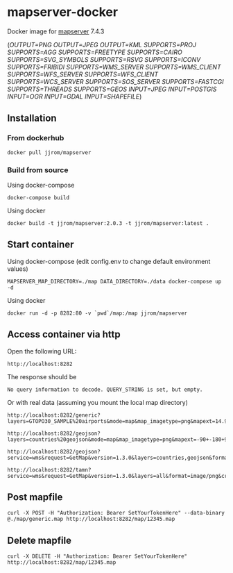 # mapserver-docker
Docker image for [mapserver](https://mapserver.org) 7.4.3

(*OUTPUT=PNG OUTPUT=JPEG OUTPUT=KML SUPPORTS=PROJ SUPPORTS=AGG SUPPORTS=FREETYPE SUPPORTS=CAIRO SUPPORTS=SVG_SYMBOLS SUPPORTS=RSVG SUPPORTS=ICONV SUPPORTS=FRIBIDI SUPPORTS=WMS_SERVER SUPPORTS=WMS_CLIENT SUPPORTS=WFS_SERVER SUPPORTS=WFS_CLIENT SUPPORTS=WCS_SERVER SUPPORTS=SOS_SERVER SUPPORTS=FASTCGI SUPPORTS=THREADS SUPPORTS=GEOS INPUT=JPEG INPUT=POSTGIS INPUT=OGR INPUT=GDAL INPUT=SHAPEFILE*)

## Installation 

### From dockerhub

    docker pull jjrom/mapserver

### Build from source
Using docker-compose

    docker-compose build

Using docker

    docker build -t jjrom/mapserver:2.0.3 -t jjrom/mapserver:latest .

## Start container
Using docker-compose (edit config.env to change default environment values)

    MAPSERVER_MAP_DIRECTORY=./map DATA_DIRECTORY=./data docker-compose up -d

Using docker

    docker run -d -p 8282:80 -v `pwd`/map:/map jjrom/mapserver

## Access container via http
Open the following URL:

    http://localhost:8282

The response should be

    No query information to decode. QUERY_STRING is set, but empty.

Or with real data (assuming you mount the local map directory)

    http://localhost:8282/generic?layers=GTOPO30_SAMPLE%20airports&mode=map&map_imagetype=png&mapext=14.9688+-10.0312+65.0312+40.0312&imgext=14.9688+-10.0312+65.0312+40.0312&map_size=800+800&imgx=400&imgy=400&imgxy=800+800

    http://localhost:8282/geojson?layers=countries%20geojson&mode=map&map_imagetype=png&mapext=-90+-180+90+180&width=800&height=800

    http://localhost:8282/geojson?service=wms&request=GetMap&version=1.3.0&layers=countries,geojson&format=image/png&crs=epsg:3857&bbox=-20026376.39,-20048966.10,20026376.39,25048966.10&width=800&height=800

    http://localhost:8282/tamn?service=wms&request=GetMap&version=1.3.0&layers=all&format=image/png&crs=epsg:3857&bbox=-20026376.39,-20048966.10,20026376.39,25048966.10&width=800&height=800&column=wkt&gid=1

## Post mapfile

    curl -X POST -H "Authorization: Bearer SetYourTokenHere" --data-binary @./map/generic.map http://localhost:8282/map/12345.map

## Delete mapfile

    curl -X DELETE -H "Authorization: Bearer SetYourTokenHere" http://localhost:8282/map/12345.map